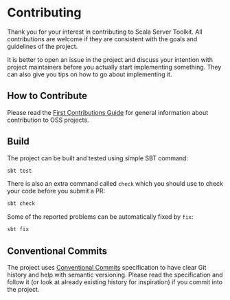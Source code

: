# Contributing

Thank you for your interest in contributing to Scala Server Toolkit. All contributions are welcome if they are consistent with the goals
and guidelines of the project.

It is better to open an issue in the project and discuss your intention with project maintainers before you actually start implementing 
something. They can also give you tips on how to go about implementing it.

## How to Contribute

Please read the [First Contributions Guide](https://github.com/firstcontributions/first-contributions/blob/master/README.md) for general
information about contribution to OSS projects.

## Build

The project can be built and tested using simple SBT command:

```bash
sbt test
```

There is also an extra command called `check` which you should use to check your code before you submit a PR:

```bash
sbt check
```

Some of the reported problems can be automatically fixed by `fix`:

```bash
sbt fix
```

## Conventional Commits

The project uses [Conventional Commits](https://www.conventionalcommits.org) specification to have clear Git history and help with
semantic versioning. Please read the specification and follow it (or look at already existing history for inspiration) if you commit into
the project.
